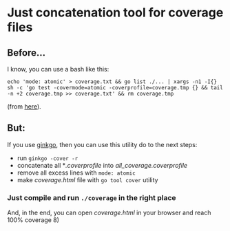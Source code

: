 # Just concatenation tool for coverage files

## Before...

I know, you can use a bash like this:
```
echo 'mode: atomic' > coverage.txt && go list ./... | xargs -n1 -I{} sh -c 'go test -covermode=atomic -coverprofile=coverage.tmp {} && tail -n +2 coverage.tmp >> coverage.txt' && rm coverage.tmp
```

(from [here](https://github.com/pierrre/gotestcover)).

## But:

If you use [ginkgo](https://onsi.github.io/ginkgo/), then you can use this utility do to the next steps:
* run `ginkgo -cover -r`
* concatenate all **.coverprofile* into *all_coverage.coverprofile*
* remove all excess lines with `mode: atomic`
* make *coverage.html* file with `go tool cover` utility

### Just compile and run `./coverage` in the right place

And, in the end, you can open *coverage.html* in your browser and reach 100% coverage 8)
